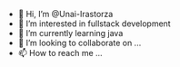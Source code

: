 - 👋 Hi, I’m @Unai-Irastorza
- 👀 I’m interested in fullstack development
- 🌱 I’m currently learning java
- 💞️ I’m looking to collaborate on ...
- 📫 How to reach me ...

<!---
Unai-Irastorza/Unai-Irastorza is a ✨ special ✨ repository because its `README.md` (this file) appears on your GitHub profile.
You can click the Preview link to take a look at your changes.
--->
